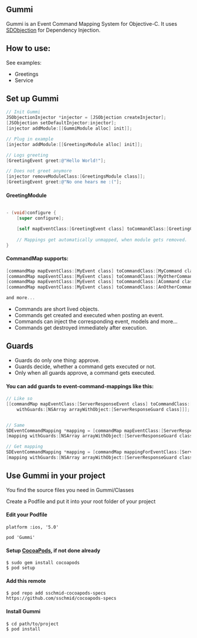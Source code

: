 ## Gummi

Gummi is an Event Command Mapping System for Objective-C.
It uses [SDObjection] for Dependency Injection.

## How to use:

See examples:
* Greetings
* Service

## Set up Gummi

```objective-c
// Init Gummi
JSObjectionInjector *injector = [JSObjection createInjector];
[JSObjection setDefaultInjector:injector];
[injector addModule:[[GummiModule alloc] init]];

// Plug in example
[injector addModule:[[GreetingsModule alloc] init]];

// Logs greeting
[GreetingEvent greet:@"Hello World!"];

// Does not greet anymore
[injector removeModuleClass:[GreetingsModule class]];
[GreetingEvent greet:@"No one hears me :("];
```

#### GreetingModule

```objective-c

- (void)configure {
    [super configure];

    [self mapEventClass:[GreetingEvent class] toCommandClass:[GreetingCommand class]];
    
    // Mappings get automatically unmapped, when module gets removed.
}
```

#### CommandMap supports:

```objective-c
[commandMap mapEventClass:[MyEvent class] toCommandClass:[MyCommand class]];
[commandMap mapEventClass:[MyEvent class] toCommandClass:[MyOtherCommand class] removeMappingAfterExecution:YES];
[commandMap mapEventClass:[MyEvent class] toCommandClass:[ACommand class] priority: 5];
[commandMap mapEventClass:[MyEvent class] toCommandClass:[AnOtherCommand class] priority: 10 removeMappingAfterExecution:NO];

and more...
```

* Commands are short lived objects.
* Commands get created and executed when posting an event.
* Commands can inject the corresponding event, models and more...
* Commands get destroyed immediately after execution.


## Guards

* Guards do only one thing: approve.
* Guards decide, whether a command gets executed or not.
* Only when all guards approve, a command gets executed.

#### You can add guards to event-command-mappings like this:

```objective-c
// Like so
[[commandMap mapEventClass:[ServerResponseEvent class] toCommandClass:[ServerResponseCommand class]]
	withGuards:[NSArray arrayWithObject:[ServerResponseGuard class]]];


// Same
SDEventCommandMapping *mapping = [commandMap mapEventClass:[ServerResponseEvent class] toCommandClass:[ServerResponseCommand class]];
[mapping withGuards:[NSArray arrayWithObject:[ServerResponseGuard class]]];

// Get mapping
SDEventCommandMapping *mapping = [commandMap mappingForEventClass:[ServerResponseEvent class] commandClass:[ServerResponseCommand class]];
[mapping withGuards:[NSArray arrayWithObject:[ServerResponseGuard class]]];
```

## Use Gummi in your project

You find the source files you need in Gummi/Classes

Create a Podfile and put it into your root folder of your project

#### Edit your Podfile
```
platform :ios, '5.0'

pod 'Gummi'
```

#### Setup [CocoaPods], if not done already

```
$ sudo gem install cocoapods
$ pod setup
```

#### Add this remote
```
$ pod repo add sschmid-cocoapods-specs https://github.com/sschmid/cocoapods-specs
```

#### Install Gummi
```
$ cd path/to/project
$ pod install
```

[cocoapods]: http://cocoapods.org/
[SDObjection]: https://github.com/sschmid/SDObjection
